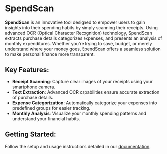 # SpendScan

**SpendScan** is an innovative tool designed to empower users to gain insights into their spending habits by simply scanning their receipts. Using advanced OCR (Optical Character Recognition) technology, SpendScan extracts purchase details categorizes expenses, and presents an analysis of monthly expenditures. Whether you're trying to save, budget, or merely understand where your money goes, SpendScan offers a seamless solution to make personal finance more transparent.

## Key Features:

- **Receipt Scanning**: Capture clear images of your receipts using your smartphone camera.
- **Text Extraction**: Advanced OCR capabilities ensure accurate extraction of purchase details.
- **Expense Categorization**: Automatically categorize your expenses into predefined groups for easier tracking.
- **Monthly Analysis**: Visualize your monthly spending patterns and understand your financial habits.

## Getting Started:

Follow the setup and usage instructions detailed in our [documentation](LINK_TO_DOCUMENTATION).
